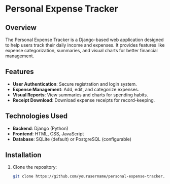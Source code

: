 # Personal Expense Tracker

## Overview
The Personal Expense Tracker is a Django-based web application designed to help users track their daily income and expenses. It provides features like expense categorization, summaries, and visual charts for better financial management.

## Features
- **User Authentication**: Secure registration and login system.
- **Expense Management**: Add, edit, and categorize expenses.
- **Visual Reports**: View summaries and charts for spending habits.
- **Receipt Download**: Download expense receipts for record-keeping.

## Technologies Used
- **Backend**: Django (Python)
- **Frontend**: HTML, CSS, JavaScript
- **Database**: SQLite (default) or PostgreSQL (configurable)

## Installation
1. Clone the repository:
   ```bash
   git clone https://github.com/yourusername/personal-expense-tracker.git
